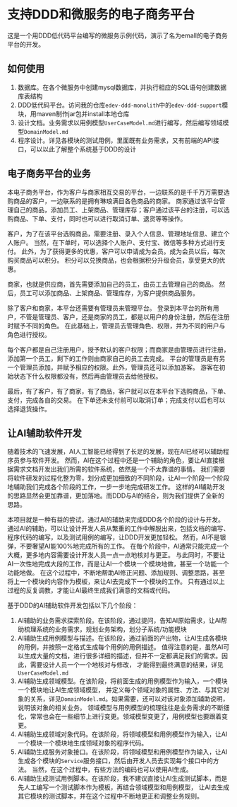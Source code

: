 # 支持DDD和微服务的电子商务平台
这是一个用DDD低代码平台编写的微服务示例代码，演示了名为emall的电子商务平台的开发。

## 如何使用
1) 数据库。在各个微服务中创建mysql数据库，并执行相应的SQL语句创建数据库表结构
2) DDD低代码平台。访问我的仓库`edev-ddd-monolith`中的`edev-ddd-support`模块，用maven制作jar包并install本地仓库
3) 设计文档。业务需求以用例模型`UserCaseModel.md`进行编写，然后编写领域模型`DomainModel.md`
4) 程序设计。详见各模块的测试用例，里面既有业务需求，又有前端的API接口，可以以此了解整个系统基于DDD的设计

## 电子商务平台的业务
本电子商务平台，作为客户与商家相互交易的平台，一边联系的是千千万万需要选购商品的客户，一边联系的是拥有琳琅满目各色商品的商家。
商家通过该平台管理自己的商品，添加员工、上架商品、管理库存；客户通过该平台的注册，可以选购商品、下单、支付，同时也可以进行取消订单、退货等等操作。

客户，为了在该平台选购商品，需要注册、录入个人信息、管理地址信息、建立个人账户。
当然，在下单时，可以选择个人账户、支付宝、微信等多种方式进行支付。
此外，为了获得更多的优惠，客户可以申请成为会员。成为会员以后，每次购买商品可以积分。
积分可以兑换商品，也会根据积分升级会员，享受更大的优惠。

商家，也就是供应商，首先需要添加自己的员工，由员工去管理自己的商品。
然后，员工可以添加商品、上架商品、管理库存，为客户提供商品服务。

除了客户和商家，本平台还需要有管理员来管理平台。
登录到本平台的所有用户，不管是管理员、客户，还是商家的员工，都是以用户的身份注册，然后在注册时赋予不同的角色。
在此基础上，管理员去管理角色、权限，并为不同的用户与角色进行授权。

每个客户都是自己注册用户，授予默认的客户权限；而商家是由管理员进行注册，添加第一个员工，剩下的工作则由商家自己的员工去完成。
平台的管理员是有另一个管理员添加，并赋予相应的权限。此外，管理员还可以添加游客。
游客在初始状态下什么权限都没有，然后再由管理员去给他授权。

最后，有了客户，有了商家，有了商品，客户就可以在本平台下选购商品，下单、支付，完成各自的交易。
在下单还未支付前可以取消订单；完成支付以后也可以选择退货操作。

## 让AI辅助软件开发
随着技术的飞速发展，AI人工智能已经得到了长足的发展，现在AI已经可以辅助程序员参与软件开发。
然而，AI在这个过程中还是一个辅助的角色，要让AI直接根据需求文档开发出我们所需的软件系统，依然是一个不太靠谱的事情。
我们需要将软件研发的过程化整为零，划分成更加细致的不同阶段，让AI一个阶段一个阶段地辅助我们完成各个阶段的工作，一步一步地完成研发工作。
这样的AI辅助开发的思路显然会更加靠谱，更加落地。而DDD与AI的结合，则为我们提供了全新的思路。

本项目就是一种有益的尝试，通过AI的辅助来完成DDD各个阶段的设计与开发。
通过AI的辅助，可以让设计开发人员从繁重的工作中解脱出来，包括文档的编写、程序代码的编写，以及测试用例的编写，让DDD开发更加轻松。
然而，AI不是银弹，不要奢望AI能100%地完成所有的工作。
在每个阶段中，AI通常只能完成一个大概，更多地内容需要设计开发人员一点一点地核对与更正。
与此同时，不要让AI一次性地完成大段的工作，而是让AI一个模块一个模块地做，甚至一个功能一个功能地做。
在这个过程中，不断地帮助AI修正问题、添加规则、调整思路，甚至将上一个模块的内容作为模板，来让AI去完成下一个模块的工作。
只有通过以上过程的反复调教，才能让AI最终生成我们满意的文档或代码。

基于DDD的AI辅助软件开发包括以下几个阶段：
1) AI辅助的业务需求探索阶段。在该阶段，通过提问，告知AI原始需求，让AI帮助梳理系统的业务需求，规划业务架构，划分子系统/功能模块
2) AI辅助生成用例模型与描述。在该阶段，通过前面的产出物，让AI生成各模块的用例，并按照一定格式生成每个用例的用例描述。
值得注意的是，虽然AI可以生成大量的文档，进行很多详细的描述，但并不一定都满足我们的需求。因此，需要设计人员一个一个地核对与修改，
才能得到最终满意的结果，详见`UserCaseModel.md`
3) AI辅助生成领域模型。在该阶段，将前面生成的用例模型作为输入，一个模块一个模块地让AI生成领域模型，
并定义每个领域对象的属性、方法、与其它对象的关系，详见`DomainModel.md`。如果需要，还可以对该对象添加辅助说明，说明该对象的相关业务。
领域模型与用例模型的梳理往往是业务需求的不断细化，常常也会在一些细节上进行变更。领域模型变更了，用例模型也要跟着变更。
4) AI辅助生成领域对象代码。在该阶段，将领域模型和用例模型作为输入，让AI一个模块一个模块地生成领域对象的程序代码。
5) AI辅助生成服务对象接口。在该阶段，将领域模型和用例模型作为输入，让AI生成各个模块的`Service`服务接口，然后由开发人员去实现每个接口中的方法。
当然，在这个过程中，有些方法的编码也可以使用AI生成。
6) AI辅助生成测试用例脚本。在该阶段，我不建议直接让AI生成测试脚本，而是先人工编写一个测试脚本作为模板，再结合领域模型和用例模型，
让AI去生成其它模块的测试脚本，并在这个过程中不断地更正和调整业务规则。